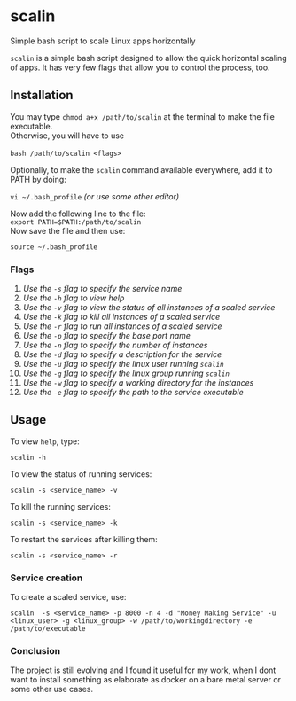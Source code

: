 # scalin
Simple bash script to scale Linux apps horizontally

`scalin` is a simple bash script designed to allow the quick horizontal scaling of apps.
It has very few flags that allow you to control the process, too.




## Installation
You may type `chmod a+x /path/to/scalin` at the terminal to make the file executable.<br>
Otherwise, you will have to use <br><br>`bash /path/to/scalin <flags>`

Optionally, to make the `scalin` command available everywhere, add it to PATH by doing:

`vi ~/.bash_profile` *(or use some other editor)*

Now add the following line to the file:<br>
`export PATH=$PATH:/path/to/scalin`
<br>Now save the file and then use:
 
`source ~/.bash_profile`


### Flags

1. *Use the `-s` flag to specify the service name*<br>
2. *Use the `-h` flag to view help*<br>
3. *Use the `-v` flag to view the status of all instances of a scaled service*<br>
4. *Use the `-k` flag to kill all instances of a scaled service*<br>
5. *Use the `-r` flag to run all instances of a scaled service*<br>
6. *Use the `-p` flag to specify the base port name*<br>
7. *Use the `-n` flag to specify the number of instances*<br>
8. *Use the `-d` flag to specify a description for the service*<br>
9. *Use the `-u` flag to specify the linux user running `scalin`*<br>
10. *Use the `-g` flag to specify the linux group running `scalin`*<br>
11. *Use the `-w` flag to specify a working directory for the instances*<br>
12. *Use the `-e` flag to specify the path to the service executable*<br>



## Usage

To view `help`, type:

`scalin -h`<br>

To view the status of running services:<br>

`scalin -s <service_name> -v`<br>

To kill the running services:

`scalin -s <service_name> -k`<br>

To restart the services after killing them:

`scalin -s <service_name> -r`<br>






### Service creation
To create a scaled service, use:

`scalin  -s <service_name> -p 8000 -n 4 -d "Money Making Service" -u <linux_user> -g <linux_group> -w /path/to/workingdirectory -e /path/to/executable`


### Conclusion
The project is still evolving and I found it useful for my work, when I dont want to install something as elaborate as docker on a bare metal server or some other use cases.